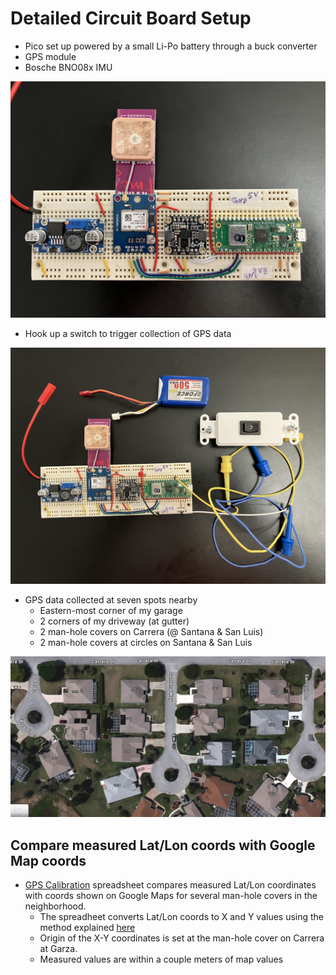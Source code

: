 # Detailed Circuit Board Setup
* Pico set up powered by a small Li-Po battery through a buck converter
* GPS module
* Bosche BNO08x IMU

![Onboard Electronics](imgs/electronics.jpg)

* Hook up a switch to trigger collection of GPS data

![Switch Triggered GPS data collection](imgs/switch_triggered_gps.jpg)

* GPS data collected at seven spots nearby
    * Eastern-most corner of my garage
    * 2 corners of my driveway (at gutter)
    * 2 man-hole covers on Carrera (@ Santana & San Luis)
    * 2 man-hole covers at circles on Santana & San Luis

![Google map](imgs/google_map.png)

## Compare measured Lat/Lon coords with Google Map coords
* [GPS Calibration](gps-calib.ods) spreadsheet compares measured Lat/Lon coordinates with coords shown on Google Maps for several man-hole covers in the neighborhood.
    * The spreadheet converts Lat/Lon coords to X and Y values using the method explained [here](gps/notes.md)
    * Origin of the X-Y coordinates is set at the man-hole cover on Carrera at Garza.
    * Measured values are within a couple meters of map values
 

